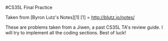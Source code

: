 #CS35L Final Practice

Taken from [Byron Lutz's Notes][1]
[1] = http://blutz.io/notes/

These are problems taken from a Jiwen, a past CS35L TA's review guide. I will try to implement all the coding sections. Best of luck! 